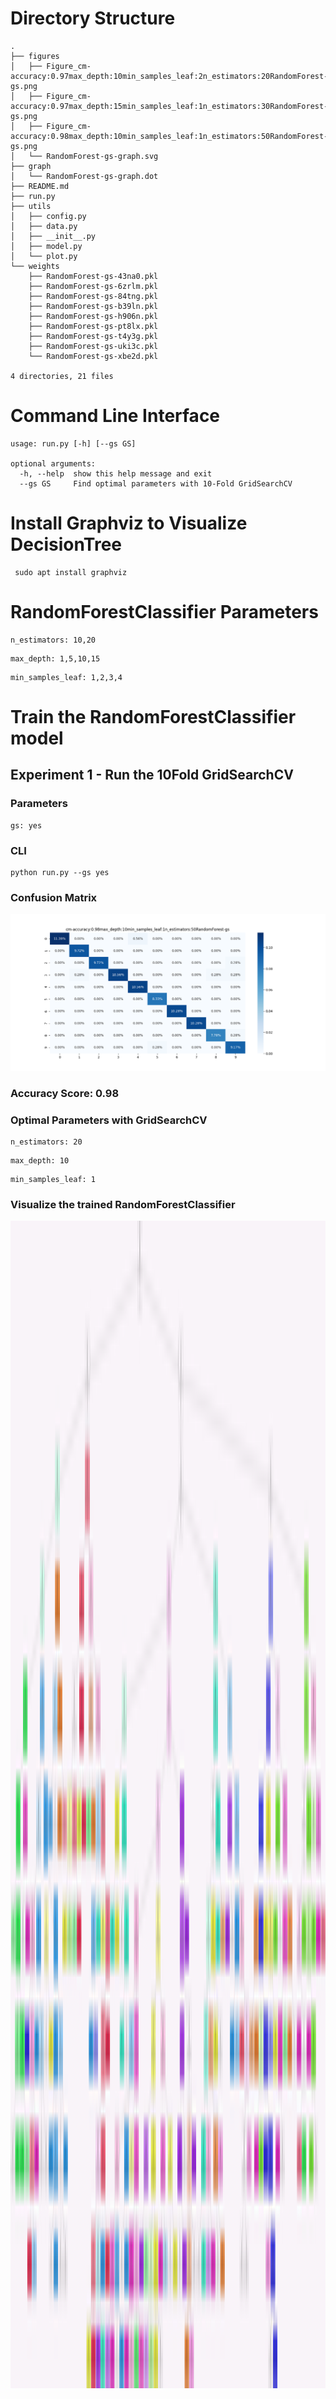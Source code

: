 # Directory Structure
```text
.
├── figures
│   ├── Figure_cm-accuracy:0.97max_depth:10min_samples_leaf:2n_estimators:20RandomForest-gs.png
│   ├── Figure_cm-accuracy:0.97max_depth:15min_samples_leaf:1n_estimators:30RandomForest-gs.png
│   ├── Figure_cm-accuracy:0.98max_depth:10min_samples_leaf:1n_estimators:50RandomForest-gs.png
│   └── RandomForest-gs-graph.svg
├── graph
│   └── RandomForest-gs-graph.dot
├── README.md
├── run.py
├── utils
│   ├── config.py
│   ├── data.py
│   ├── __init__.py
│   ├── model.py
│   └── plot.py
└── weights
    ├── RandomForest-gs-43na0.pkl
    ├── RandomForest-gs-6zrlm.pkl
    ├── RandomForest-gs-84tng.pkl
    ├── RandomForest-gs-b39ln.pkl
    ├── RandomForest-gs-h906n.pkl
    ├── RandomForest-gs-pt8lx.pkl
    ├── RandomForest-gs-t4y3g.pkl
    ├── RandomForest-gs-uki3c.pkl
    └── RandomForest-gs-xbe2d.pkl

4 directories, 21 files
```

# Command Line Interface
```text
usage: run.py [-h] [--gs GS]

optional arguments:
  -h, --help  show this help message and exit
  --gs GS     Find optimal parameters with 10-Fold GridSearchCV
```

# Install Graphviz to Visualize DecisionTree
```shell
 sudo apt install graphviz
 ```
# RandomForestClassifier Parameters
```text
n_estimators: 10,20
```
```text
max_depth: 1,5,10,15
```
```text
min_samples_leaf: 1,2,3,4
```
# Train the RandomForestClassifier model

## Experiment 1 - Run the 10Fold GridSearchCV
### Parameters
```text
gs: yes
```

### CLI

```shell
python run.py --gs yes
```
### Confusion Matrix

![](figures/Figure_cm-accuracy:0.98max_depth:10min_samples_leaf:1n_estimators:50RandomForest-gs.png)

### Accuracy Score: 0.98

### Optimal Parameters with GridSearchCV
```text
n_estimators: 20
```
```text
max_depth: 10
```
```text
min_samples_leaf: 1
```


### Visualize the trained RandomForestClassifier

<img src="figures/RandomForest-gs-graph.png" width="31075" height="1868" />